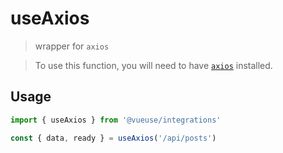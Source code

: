 # useAxios

> wrapper for `axios`

> To use this function, you will need to have [`axios`](https://github.com/axios/axios) installed.

## Usage

```ts
import { useAxios } from '@vueuse/integrations'

const { data, ready } = useAxios('/api/posts')
```
